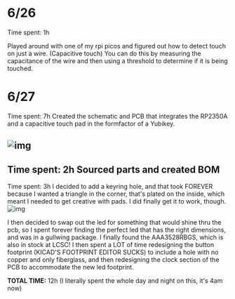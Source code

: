 # 6/26
Time spent: 1h

Played around with one of my rpi picos and figured out how to detect touch on just a wire. (Capacitive touch)
You can do this by measuring the capacitance of the wire and then using a threshold to determine if it is being touched.

# 6/27
Time spent: 7h
Created the schematic and PCB that integrates the RP2350A and a capacitive touch pad in the formfactor of a Yubikey.

![img](https://hc-cdn.hel1.your-objectstorage.com/s/v3/3a73c7d7a489c2296834e4e9849e602b0f07d2f8_image.png)
---
Time spent: 2h
Sourced parts and created BOM
---
Time spent: 3h
I decided to add a keyring hole, and that took FOREVER because I wanted a triangle in the corner, that's plated on the inside, which meant I needed to get creative with pads.
I did finally get it to work, though.
![img](https://hc-cdn.hel1.your-objectstorage.com/s/v3/e44f58c1845eb2a1792c929860ba9e7d3f9d6492_kicad_t2iim3xxzf.png)

I then decided to swap out the led for something that would shine thru the pcb, so I spent forever finding the perfect led that has the right dimensions, and was in a gullwing package. I finally found the AAA3528RBGS, which is also in stock at LCSC! I then spent a LOT of time redesigning the button footprint (KICAD'S FOOTPRINT EDITOR SUCKS) to include a hole with no copper and only fiberglass, and then redesigning the clock section of the PCB to accommodate the new led footprint.

**TOTAL TIME:** 12h (I literally spent the whole day and night on this, it's 4am now)
